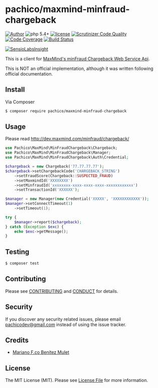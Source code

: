 # pachico/maxmind-minfraud-chargeback

[![Author](https://img.shields.io/badge/author-@pachico-blue.svg?style=flat-square)](https://twitter.com/pachico)
![php 5.4+](https://img.shields.io/badge/php-min%205.4-red.svg?style=flat-square)
[![license](https://img.shields.io/github/license/mashape/apistatus.svg?maxAge=2592000)](https://github.com/pachico/maxmind-minfraud-chargeback/blob/master/LICENSE.md)
[![Scrutinizer Code Quality](https://scrutinizer-ci.com/g/pachico/maxmind-minfraud-chargeback/badges/quality-score.png?b=master)](https://scrutinizer-ci.com/g/pachico/maxmind-minfraud-chargeback/?branch=master)
[![Code Coverage](https://scrutinizer-ci.com/g/pachico/maxmind-minfraud-chargeback/badges/coverage.png?b=master)](https://scrutinizer-ci.com/g/pachico/maxmind-minfraud-chargeback/?branch=master)
[![Build Status](https://scrutinizer-ci.com/g/pachico/maxmind-minfraud-chargeback/badges/build.png?b=master)](https://scrutinizer-ci.com/g/pachico/maxmind-minfraud-chargeback/build-status/master)

[![SensioLabsInsight](https://insight.sensiolabs.com/projects/0a414bf5-33e9-4c3e-8a25-49481969c530/big.png)](https://insight.sensiolabs.com/projects/0a414bf5-33e9-4c3e-8a25-49481969c530)

This is a client for [MaxMind's minFraud Chargeback Web Service Api](http://dev.maxmind.com/minfraud/chargeback/).

This is NOT an official implementation, although it was written following official documentation.

## Install

Via Composer

```bash
$ composer require pachico/maxmind-minfraud-chargeback
```

## Usage

Please read http://dev.maxmind.com/minfraud/chargeback/


```php
use Pachico\MaxMind\MinFraudChargeback\Chargeback;
use Pachico\MaxMind\MinFraudChargeback\Manager;
use Pachico\MaxMind\MinFraudChargeback\Auth\Credential;

$chargeback = new Chargeback('77.77.77.77');
$chargeback->setChargebackCode('CHARGEBACK_STRING')
    ->setFraudScore(Chargeback::SUSPECTED_FRAUD)
    ->setMaxmindId('XXXXXXXX')
    ->setMinfraudId('xxxxxxxx-xxxx-xxxx-xxxx-xxxxxxxxxxxx')
    ->setTransactionId('XXXXXX');

$manager = new Manager(new Credential('XXXXX', 'XXXXXXXXXXXX'));
$manager->setConnectTimeout(1)
    ->setTimeout(1);

try {
    $manager->report($chargeback);
} catch (Exception $exc) {
    echo $exc->getMessage();
}
```

## Testing

``` bash
$ composer test
```

## Contributing

Please see [CONTRIBUTING](CONTRIBUTING.md) and [CONDUCT](CONDUCT.md) for details.

## Security

If you discover any security related issues, please email pachicodev@gmail.com instead of using the issue tracker.

## Credits

- [Mariano F.co Benítez Mulet](https://github.com/pachico/)

## License

The MIT License (MIT). Please see [License File](LICENSE.md) for more information.
